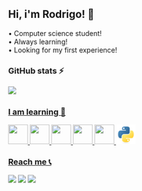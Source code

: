## Hi, i'm Rodrigo! 👋
  • Computer science student! <br>
  • Always learning!<br>
  • Looking for my first experience!

### GitHub stats ⚡
<div>
<a href="https://github.com/seu-usuário-aqui">
<img loading="lazy" height="180em" src="https://github-readme-stats.vercel.app/api/top-langs/?username=rcannabrava&layout=compact&langs_count=7&theme="/>
</div>

###  I am learning 📖 
<div>
  <img loading="lazy" src="https://cdn.jsdelivr.net/gh/devicons/devicon@latest/icons/javascript/javascript-original.svg" width="40" height="40"/> <img loading="lazy" src="https://cdn.jsdelivr.net/gh/devicons/devicon@latest/icons/java/java-original-wordmark.svg" width="40" height="40"/> <img  loading="lazy" src="https://cdn.jsdelivr.net/gh/devicons/devicon@latest/icons/css3/css3-plain-wordmark.svg" width="40" height="40"/> <img  loading="lazy" src="https://cdn.jsdelivr.net/gh/devicons/devicon@latest/icons/html5/html5-original-wordmark.svg" width="40" height="40"/> <img loading="lazy" src="https://cdn.jsdelivr.net/gh/devicons/devicon@latest/icons/react/react-original-wordmark.svg" width="40" height="40"/> <img loading="lazy" src="https://raw.githubusercontent.com/devicons/devicon/master/icons/python/python-original.svg" height="40" width="40">
</div>

### Reach me 📞
<div>
<a href="https://instagram.com/rcannabrava" target="_blank"><img loading="lazy" src="https://img.shields.io/badge/-Instagram-%23E4405F?style=for-the-badge&logo=instagram&logoColor=white" target="_blank"></a>
<a href = "mailto:rodrigofcannabrava@gmail.com"><img loading="lazy" src="https://img.shields.io/badge/Gmail-D14836?style=for-the-badge&logo=gmail&logoColor=white" target="_blank"></a>
<a href="https://www.linkedin.com/in/rodrigo-furstenau-cannabrava-da-rocha" target="_blank"><img loading="lazy" src="https://img.shields.io/badge/-LinkedIn-%230077B5?style=for-the-badge&logo=linkedin&logoColor=white" target="_blank"></a>   
</div>
